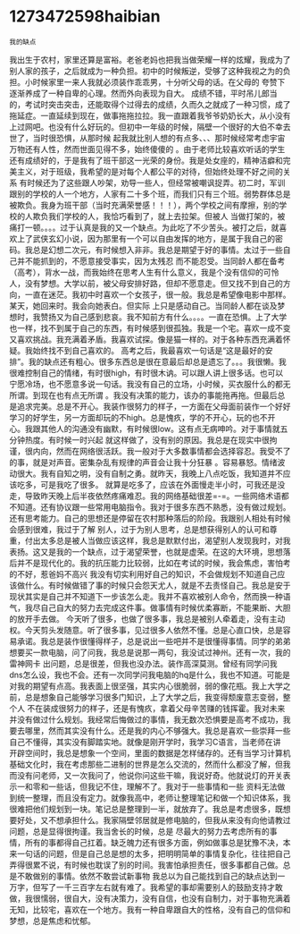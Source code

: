 # 1273472598haibian

	我的缺点
我出生于农村，家里还算是富裕。老爸老妈也把我当做荣耀一样的炫耀，我成为了别人家的孩子，之后就成为一种负担。初中的时候叛逆，受够了这种我视之为的负担。小时候家里一来人我就必须装作乖乖男，十分听父母的话。在父母的 夸赞下逐渐养成了一种自卑的心理。然而外向表现为自大。
成绩不错，平时吊儿郎当的，考试时突击突击，还能取得个过得去的成绩，久而久之就成了一种习惯，成了拖延症。一直延续到现在，做事拖拖拉拉。我一直跟着我爷爷奶奶长大，从小没有上过网吧。也没有什么好玩的。但初中一年级的时候，隔壁一个很好的大伯不幸去世了，当时很恐惧，从那时候
起我就比别人想的有点多、、、那时候经常考虑宇宙万物还有人性，然而世面见得不多，始终傻傻的 。由于老师比较喜欢听话的学生还有成绩好的，于是我有了班干部这一光荣的身份。我是处女座的，精神洁癖和完美主义，对于班级，我希望的是对每个人都公平的对待，但始终处理不好之间的关系
有时候还为了这些跟人吵架，劝导一些人，但经常被嘲讽捉弄。初二时，军训跟别的学校的人一个地方，人家有二十多个班，而我们只有三个班。弱势群体总是被欺负。我身为班干部（当时充满荣誉感！！！），两个学校之间有摩擦，别的学校的人欺负我们学校的人，我恰巧看到了，就上去拉架。但被人
当做打架的，被痛打一顿。。。。过于认真是我的又一个缺点。为此吃了不少苦头。被打之后，就喜欢上了武侠玄幻小说，因为那里有一个可以自由发挥的地方，是属于我自己的密码。我总是幻想二次元，有时候想入非非。我总是期望于好的事情。太过于一些自己并不能抓到的，不愿意接受事实，因为太残忍
而不能忍受。当同龄人都在备考（高考），背水一战，而我始终在思考人生有什么意义，我是个没有信仰的可怜人，没有梦想。大学以前，被父母安排好路，但却不愿意走。但又找不到自己的方向，一直在迷茫。我初中时喜欢一个女孩子，很一般。我总是希望像电影中那样。某天，她回来时。我会向她表白。但实际
上只是感动自己。当同龄人都在谈及梦想时，我赞扬又为自己感到悲哀。我不知前方有什么。。。。一直在恐惧。上了大学也一样，找不到属于自己的东西，有时候感到很孤独。我是一个宅。喜欢一成不变又喜欢挑战。我充满着矛盾。我喜欢试探。像是猫一样的。对于各种东西充满着怀疑。我始终找不到自己喜欢的。
高考之后，我最喜欢一句话是“这是最好的安排”。我的缺点还有粗心。很多东西总是很在意最后却总是遗忘了。。。我很懒。我很难控制自己的情绪，有时很high，有时很木讷。可以跟人讲上很多话。也可以宁愿冷场，也不愿意多说一句话。我没有自己的立场，小时候，买衣服什么的都无所谓。到现在也有点无所谓
。我没有决策的能力，该办的事能拖再拖。但最后总是追求完美。总是不开心。我装作很努力的样子，一方面在父母面前装作一个好好学习的好学生，另一方面却玩的不high。总是愧疚，学的不开心，玩的也不开心。我跟其他人的沟通没有幽默，有时候很low。这有点无病呻吟。对于事情就五分钟热度。有时候一时兴起
就这样做了，没有别的原因。我总是在现实中很拘谨，很内向，然而在网络很活跃。我一般对于大多数事情都会选择容忍。我受不了的事，就是对声音。密集杂乱有规律的声音会让我十分狂暴 。容易暴怒。情绪波动很大。我有自知之明，没有自制之勇。就昨天，我晚上八点吃饭，我知道并不应该吃多，可是我吃了很多。
就算是吃多了，应该在外面慢走半小时，可我还是没走，导致昨天晚上后半夜依然疼痛难忍。我的网络基础很差=-=。一些网络术语都不知道。还有协议跟一些常用电脑指令。我对于很多东西不熟悉，没有做过规划。还有思考能力。自己的思想还是停留在农村那种落后的阶段。我跟别人相处有时候会感到很难，我过于了解
别人，过于为别人思考，总是想获得别人的认可和尊重，付出太多总是被人当做应该这样，我总是默默付出，渴望别人发现我时，对我表扬。这又是我的一个缺点，过于渴望荣誉，也就是虚荣。在这的大环境，思想落后并不是现代化的。我的抗压能力比较弱，比如在考试的时候，我会焦虑，害怕考的不好，惹爸妈不高兴
我没有切实利用好自己的知识，不会做规划不知道自己应该做什么。有时候做错了事的时候只会怨天尤人，就是不去责怪自己。我总是安于现状其实是自己并不知道下一步该怎么走。我并不喜欢被别人命令，然而换一种语气，我尽自己自大的努力去完成这件事。做事情有时候优柔寡断，不能果断、大胆的放开手去做。
今天听了很多，也做了很多事，我总是被别人牵着走，没有主动权。今天剪头发随意。听了很多事，见过很多人依然不懂。总是心直口快，总是容易承诺。我总是装作很懂得样子，总是说出一些吧并不是很懂得事情。同学的弟弟想要买一款电脑，问了问我，我总是说那一两句，我没试过神州。还有一次，我的雷神网卡
出问题，总是很差，但我也没办法。装作高深莫测。曾经有同学问我dns怎么设，我也不会。还有一次同学问我电脑的hq是什么，我也不知道。可能是对我的期望有点高。我表面上很坚强，其实内心很脆弱，弱的像花瓶。我上大学之前，总是想象自己能够学习很多门知识，上了大学之后，我变得颓废意志变弱，整个人
不在装成很努力的样子，还是有愧疚，拿着父母辛苦赚的钱挥霍。我对未来并没有做过什么规划。我经常后悔做过的事情，我无数次恐惧要是高考不成功，我要去哪里，然而其实没有什么。还是我的内心不够强大。我总是喜欢一些崇拜一些自己不懂得，其实没有脚踏实地。就像是刚开学时，我学习C语言，当老师在讲
开辟空间时，我总是想象一个空间，里面的数据是怎样储存的。还有当学习计算机基础文化时，我在考虑那些二进制的世界是怎么交流的，然而什么都没了解，但我而没有问老师，又一次我问了，他说你问这些干嘛，我说好奇。他就说灯的开关表示一和零和一些话，但我记不住，理解不了。我对于一些事情和一些
资料无法做到统一整理，而且没有定力。就像我高中，老师让整理笔记和做一个知识体系，我很难把他们规划到一块。笔记总是整理到一半，就放弃了。我总是考虑很多，既想要好处，又不想承担什么。我家隔壁邻居就是修电脑的，但我从来没有向他请教过问题，总是显得很拘谨。我当舍长的时候，总是
尽最大的努力去考虑所有的事情，所有的事都得自己扛着。缺乏魄力还有很多方面，例如做事总是犹豫不决，本来一句话的问题，但是自己总是想的太多，把明明简单的事情复杂化，往往把自己弄得很累不说，有时候也耽误了别的时间。我害怕承担责任，很多事都自己做。总是不敢做别的事情。依然不敢尝试新事物
我总以为自己能找到自己的缺点达到一万字，但写了一千三百字左右就有难了。我希望的事却需要别人的鼓励支持才敢做，我很懦弱，很自大，没有决策力，没有自信，也没有自制力，对于事物充满着无知，比较宅，喜欢在一个地方。我有一种自卑跟自大的性格，没有自己的信仰和梦想，总是焦虑和忧郁。
